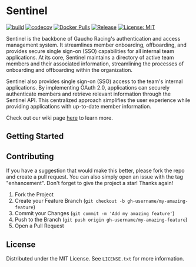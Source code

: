 # Sentinel

[![build](https://github.com/Gaucho-Racing/Sentinel/actions/workflows/build.yml/badge.svg)](https://github.com/Gaucho-Racing/Sentinel/actions/workflows/build.yml)
[![codecov](https://codecov.io/gh/Gaucho-Racing/Sentinel/graph/badge.svg?token=3X1TIS1C3X)](https://codecov.io/gh/Gaucho-Racing/Sentinel)
[![Docker Pulls](https://img.shields.io/docker/pulls/gauchoracing/sentinel?style=flat-square)](https://hub.docker.com/r/gauchoracing/sentinel)
[![Release](https://img.shields.io/github/release/gaucho-racing/sentinel.svg?style=flat-square)](https://github.com/gaucho-racing/sentinel/releases)
[![License: MIT](https://img.shields.io/badge/License-MIT-yellow.svg)](https://opensource.org/licenses/MIT)

Sentinel is the backbone of Gaucho Racing's authentication and access management system.
It streamlines member onboarding, offboarding, and provides secure single sign-on (SSO) capabilities for all internal team applications.
At its core, Sentinel maintains a directory of active team members and their associated information, streamlining the processes of onboarding and offboarding within the organization.

Sentinel also provides single sign-on (SSO) access to the team's internal applications.
By implementing OAuth 2.0, applications can securely authenticate members and retrieve relevant information through the Sentinel API. This centralized approach simplifies the user experience while providing applications with up-to-date member information.

Check out our wiki page [here](https://wiki.gauchoracing.com/books/sentinel) to learn more.

## Getting Started


## Contributing

If you have a suggestion that would make this better, please fork the repo and create a pull request. You can also simply open an issue with the tag "enhancement".
Don't forget to give the project a star! Thanks again!

1. Fork the Project
2. Create your Feature Branch (`git checkout -b gh-username/my-amazing-feature`)
3. Commit your Changes (`git commit -m 'Add my amazing feature'`)
4. Push to the Branch (`git push origin gh-username/my-amazing-feature`)
5. Open a Pull Request

## License

Distributed under the MIT License. See `LICENSE.txt` for more information.